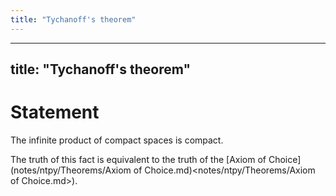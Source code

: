 ```yaml
---
title: "Tychanoff's theorem"
---
```


---
title: "Tychanoff's theorem"
---

# Statement
The infinite product of compact spaces is compact.

The truth of this fact is equivalent to the truth of the [Axiom of Choice](notes/ntpy/Theorems/Axiom of Choice.md)<notes/ntpy/Theorems/Axiom of Choice.md>).
